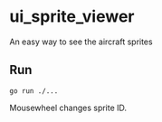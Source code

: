 # ui_sprite_viewer

An easy way to see the aircraft sprites

## Run

```
go run ./...
```

Mousewheel changes sprite ID.

